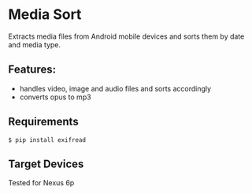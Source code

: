 # Media Sort

Extracts media files from Android mobile devices
and sorts them by date and media type.

## Features:

* handles video, image and audio files and sorts accordingly
* converts opus to mp3

## Requirements

```$ pip install exifread```

## Target Devices

Tested for Nexus 6p
